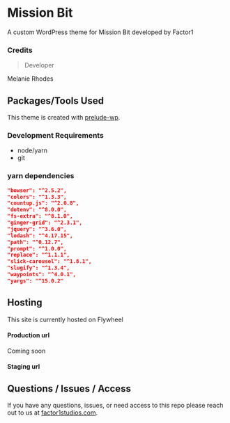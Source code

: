 # Mission Bit
A custom WordPress theme for Mission Bit developed by Factor1

### Credits
> Developer

Melanie Rhodes

## Packages/Tools Used
This theme is created with [prelude-wp](https://github.com/prelude-wp).

### Development Requirements
- node/yarn
- git

### yarn dependencies
```json
"bowser": "^2.5.2",
"colors": "^1.3.3",
"countup.js": "^2.0.8",
"dotenv": "^8.0.0",
"fs-extra": "^8.1.0",
"ginger-grid": "^2.3.1",
"jquery": "^3.6.0",
"lodash": "^4.17.15",
"path": "^0.12.7",
"prompt": "^1.0.0",
"replace": "^1.1.1",
"slick-carousel": "^1.8.1",
"slugify": "^1.3.4",
"waypoints": "^4.0.1",
"yargs": "^15.0.2"
```

## Hosting
This site is currently hosted on Flywheel

#### Production url
Coming soon

#### Staging url


## Questions / Issues / Access
If you have any questions, issues, or need access to this repo please reach out to
us at [factor1studios.com](http://factor1studios.com).
